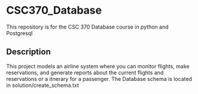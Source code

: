 <h1>CSC370_Database</h1>

This repository is for the CSC 370 Database course in python and Postgresql 

<h2> Description </h2> 
This project models an airline system where you can monitor flights, make reservations, and generate reports about the current flights and reservations or a itnerary for a passenger. 
The Database schema is located in solution/create_schema.txt
